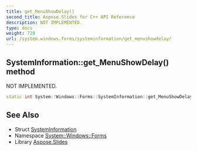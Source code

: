 ```yaml
---
title: get_MenuShowDelay()
second_title: Aspose.Slides for C++ API Reference
description: NOT IMPLEMENTED.
type: docs
weight: 729
url: /system.windows.forms/systeminformation/get_menushowdelay/
---
```

## SystemInformation::get_MenuShowDelay() method


NOT IMPLEMENTED.

```cpp
static int System::Windows::Forms::SystemInformation::get_MenuShowDelay()
```


## See Also

* Struct [SystemInformation](../)
* Namespace [System::Windows::Forms](../../)
* Library [Aspose.Slides](../../../)